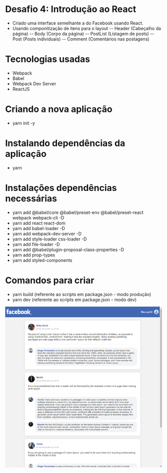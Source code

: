 # Desafio 4: Introdução ao React
- Criado uma interface semelhante a do Facebook usando React. 
- Usando componitização de itens para o layout 
-- Header (Cabeçalho da página)
-- Body (Corpo da página)
-- PostList (Listagem de posts)
-- Post (Posts individuais)
-- Comment (Comentários nas postagens)

# Tecnologias usadas
- Webpack
- Babel
- Webpack Dev Server
- ReactJS

# Criando a nova aplicação
- yarn init -y

# Instalando dependências da aplicação
- yarn 

# Instalações dependências necessárias
- yarn add @babel/core @babel/preset-env @babel/preset-react webpack webpack-cli -D
- yarn add react react-dom 
- yarn add babel-loader -D
- yarn add webpack-dev-server -D
- yarn add style-loader css-loader -D
- yarn add file-loader -D
- yarn add @babel/plugin-proposal-class-properties -D
- yarn add prop-types
- yarn add styled-components

# Comandos para criar
- yarn build (referente ao scripts em package.json - modo produção) 
- yarn dev (referente ao scripts em package.json - modo dev) 

![alt text](https://github.com/andrelinos/bootcamp2019/blob/master/bootcamp-gostack-desafio-04/Screenshot.png?raw=true)


